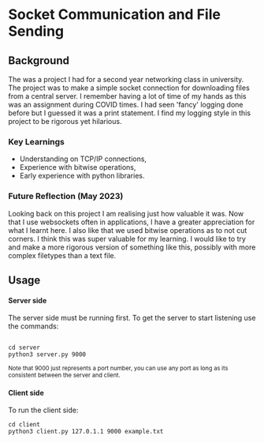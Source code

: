
# Socket Communication and File Sending

## Background

The was a project I had for a second year networking class in university. The project was to make a 
simple socket connection for downloading files from a central server. I remember having a lot of time of my 
hands as this was an assignment during COVID times. I had seen 'fancy' logging done before but I guessed it was a print statement.
I find my logging style in this project to be rigorous yet hilarious.

### Key Learnings

 - Understanding on TCP/IP connections,
 - Experience with bitwise operations, 
 - Early experience with python libraries.

### Future Reflection (May 2023)

Looking back on this project I am realising just how valuable it was. Now that I use websockets often in applications,
I have a greater appreciation for what I learnt here. I also like that we used bitwise operations as to not cut corners. 
I think this was super valuable for my learning. I would like to try and make a more rigorous version of something like this,
possibly with more complex filetypes than a text file. 


## Usage

#### Server side
The server side must be running first. To get the server to start listening use the commands:

```shell

cd server
python3 server.py 9000

```
<sub>Note that 9000 just represents a port number, you can use any port as long as its consistent between the server and client. </sub>

#### Client side

To run the client side:

```shell
cd client
python3 client.py 127.0.1.1 9000 example.txt
```